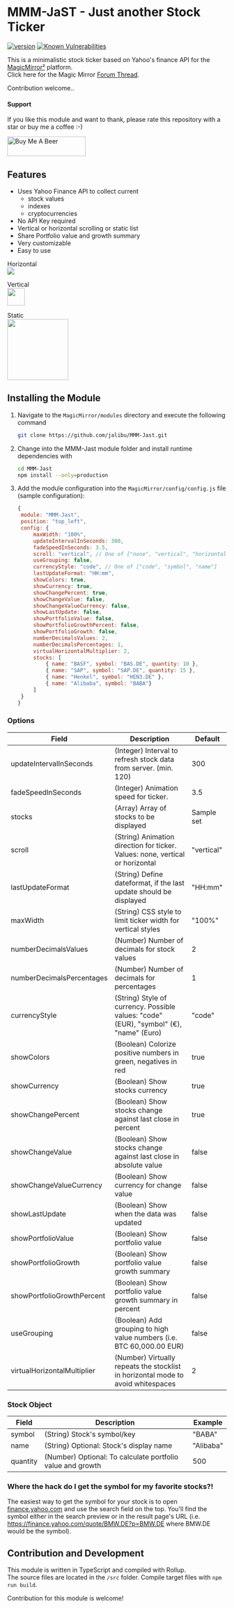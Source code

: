 # MMM-JaST - **J**ust **a**nother **S**tock **T**icker

[![version](https://img.shields.io/github/package-json/v/jalibu/MMM-Jast)](https://github.com/jalibu/MMM-Jast/releases) [![Known Vulnerabilities](https://snyk.io/test/github/jalibu/MMM-Jast/badge.svg?targetFile=package.json)](https://snyk.io/test/github/jalibu/MMM-Jast?targetFile=package.json)

This is a minimalistic stock ticker based on Yahoo's finance API for the [MagicMirror²](https://magicmirror.builders/) platform.  
Click here for the Magic Mirror [Forum Thread](https://forum.magicmirror.builders/topic/12507/mmm-jast-just-another-stock-ticker).

Contribution welcome..

#### Support

If you like this module and want to thank, please rate this repository with a star or buy me a coffee :-)

<a href="https://www.buymeacoffee.com/jalibu" target="_blank"><img src="https://www.buymeacoffee.com/assets/img/custom_images/orange_img.png" alt="Buy Me A Beer" style="height: 45px !important;width: 180px !important;" ></a>

## Features

- Uses Yahoo Finance API to collect current
  - stock values
  - indexes
  - cryptocurrencies
- No API Key required
- Vertical or horizontal scrolling or static list
- Share Portfolio value and growth summary
- Very customizable
- Easy to use

Horizontal  
<img src="docs/horizontal.gif">

Vertical  
<img src="docs/vertical.gif" height="40px">

Static  
<img src="docs/static.png" height="140px">

## Installing the Module

1. Navigate to the `MagicMirror/modules` directory and execute the following command

   ```sh
   git clone https://github.com/jalibu/MMM-Jast.git
   ```

2. Change into the MMM-Jast module folder and install runtime dependencies with

   ```sh
   cd MMM-Jast
   npm install --only=production
   ```

3. Add the module configuration into the `MagicMirror/config/config.js` file (sample configuration):

   ```javascript
   {
   	module: "MMM-Jast",
   	position: "top_left",
   	config: {
   		maxWidth: "100%",
   		updateIntervalInSeconds: 300,
   		fadeSpeedInSeconds: 3.5,
   		scroll: "vertical", // One of ["none", "vertical", "horizontal"]
   		useGrouping: false,
   		currencyStyle: "code", // One of ["code", "symbol", "name"]
   		lastUpdateFormat: "HH:mm",
   		showColors: true,
   		showCurrency: true,
   		showChangePercent: true,
   		showChangeValue: false,
   		showChangeValueCurrency: false,
   		showLastUpdate: false,
   		showPortfolioValue: false,
   		showPortfolioGrowthPercent: false,
   		showPortfolioGrowth: false,
   		numberDecimalsValues: 2,
   		numberDecimalsPercentages: 1,
   		virtualHorizontalMultiplier: 2,
   		stocks: [
   			{ name: "BASF", symbol: "BAS.DE", quantity: 10 },
   			{ name: "SAP", symbol: "SAP.DE", quantity: 15 },
   			{ name: "Henkel", symbol: "HEN3.DE" },
   			{ name: "Alibaba", symbol: "BABA"}
   		]
   	}
   }
   ```

### Options

| Field                       | Description                                                                            | Default    |
| --------------------------- | -------------------------------------------------------------------------------------- | ---------- |
| updateIntervalInSeconds     | (Integer) Interval to refresh stock data from server. (min. 120)                       | 300        |
| fadeSpeedInSeconds          | (Integer) Animation speed for ticker.                                                  | 3.5        |
| stocks                      | (Array<Stock>) Array of stocks to be displayed                                         | Sample set |
| scroll                      | (String) Animation direction for ticker. Values: none, vertical or horizontal          | "vertical" |
| lastUpdateFormat            | (String) Define dateformat, if the last update should be displayed                     | "HH:mm"    |
| maxWidth                    | (String) CSS style to limit ticker width for vertical styles                           | "100%"     |
| numberDecimalsValues        | (Number) Number of decimals for stock values                                           | 2          |
| numberDecimalsPercentages   | (Number) Number of decimals for percentages                                            | 1          |
| currencyStyle               | (String) Style of currency. Possible values: "code" (EUR), "symbol" (€), "name" (Euro) | "code"     |
| showColors                  | (Boolean) Colorize positive numbers in green, negatives in red                         | true       |
| showCurrency                | (Boolean) Show stocks currency                                                         | true       |
| showChangePercent           | (Boolean) Show stocks change against last close in percent                             | true       |
| showChangeValue             | (Boolean) Show stocks change against last close in absolute value                      | false      |
| showChangeValueCurrency     | (Boolean) Show currency for change value                                               | false      |
| showLastUpdate              | (Boolean) Show when the data was updated                                               | false      |
| showPortfolioValue          | (Boolean) Show portfolio value                                                         | false      |
| showPortfolioGrowth         | (Boolean) Show portfolio value growth summary                                          | false      |
| showPortfolioGrowthPercent  | (Boolean) Show portfolio value growth summary in percent                               | false      |
| useGrouping                 | (Boolean) Add grouping to high value numbers (i.e. BTC 60,000.00 EUR)                  | false      |
| virtualHorizontalMultiplier | (Number) Virtually repeats the stocklist in horizontal mode to avoid whitespaces       | 2          |

### Stock Object

| Field    | Description                                                | Example   |
| -------- | ---------------------------------------------------------- | --------- |
| symbol   | (String) Stock's symbol/key                                | "BABA"    |
| name     | (String) Optional: Stock's display name                    | "Alibaba" |
| quantity | (Number) Optional: To calculate portfolio value and growth | 500       |

### Where the hack do I get the symbol for my favorite stocks?!

The easiest way to get the symbol for your stock is to open [finance.yahoo.com](https://finance.yahoo.com) and use the search field on the top. You'll find the symbol either in the search preview or in the result page's URL (i.e. https://finance.yahoo.com/quote/BMW.DE?p=BMW.DE where BMW.DE would be the symbol).

## Contribution and Development

This module is written in TypeScript and compiled with Rollup.  
The source files are located in the `/src` folder.
Compile target files with `npm run build`.

Contribution for this module is welcome!
